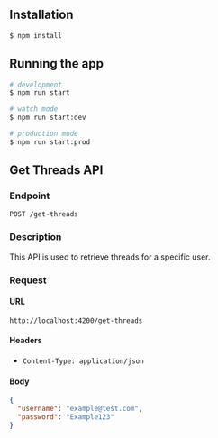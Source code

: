 ## Installation

```bash
$ npm install
```

## Running the app

```bash
# development
$ npm run start

# watch mode
$ npm run start:dev

# production mode
$ npm run start:prod
```

## Get Threads API

### Endpoint

`POST /get-threads`

### Description

This API is used to retrieve threads for a specific user.

### Request

#### URL

`http://localhost:4200/get-threads`

#### Headers

- `Content-Type: application/json`

#### Body

```json
{
  "username": "example@test.com",
  "password": "Example123"
}
```
